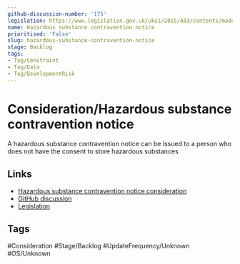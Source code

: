 ```yaml
---
github-discussion-number: '175'
legislation: https://www.legislation.gov.uk/uksi/2015/483/contents/made
name: Hazardous substance contravention notice
prioritised: 'False'
slug: hazardous-substance-contravention-notice
stage: Backlog
tags:
- Tag/Constraint
- Tag/Data
- Tag/DevelopmentRisk
---
```


# Consideration/Hazardous substance contravention notice

A hazardous substance contravention notice can be issued to a person who does not have the consent to store hazardous substances

## Links

* [Hazardous substance contravention notice consideration](https://design.planning.data.gov.uk/planning-consideration/hazardous-substance-contravention-notice)
* [GitHub discussion](https://github.com/digital-land/data-standards-backlog/discussions/175)
* [Legislation](https://www.legislation.gov.uk/uksi/2015/483/contents/made)

## Tags

#Consideration #Stage/Backlog #UpdateFrequency/Unknown #OS/Unknown